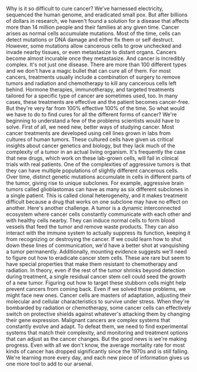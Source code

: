 
Why is it so difficult to cure cancer?
We&#39;ve harnessed electricity,
sequenced the human genome,
and eradicated small pox.
But after billions of dollars in research,
we haven&#39;t found a solution for a disease
that affects more than 14 million people
and their families at any given time.
Cancer arises as normal cells
accumulate mutations.
Most of the time, 
cells can detect mutations or DNA damage
and either fix them or self destruct.
However, some mutations allow cancerous
cells to grow unchecked
and invade nearby tissues,
or even metastasize to distant organs.
Cancers become almost incurable
once they metastasize.
And cancer is incredibly complex.
It&#39;s not just one disease.
There are more than 100 different types
and we don&#39;t have a magic bullet
that can cure all of them.
For most cancers,
treatments usually include 
a combination of surgery to remove tumors
and radiation and chemotherapy
to kill any cancerous cells left behind.
Hormone therapies,
immunotherapy,
and targeted treatments tailored
for a specific type of cancer
are sometimes used, too.
In many cases, 
these treatments are effective
and the patient becomes cancer-free.
But they&#39;re very far from 100% effective
100% of the time.
So what would we have to do to find cures
for all the different forms of cancer?
We&#39;re beginning to understand a few
of the problems
scientists would have to solve.
First of all, we need new, better ways
of studying cancer.
Most cancer treatments are developed
using cell lines grown in labs
from cultures of human tumors.
These cultured cells have given us
critical insights
about cancer genetics and biology,
but they lack much of the complexity
of a tumor in an actual living organism.
It&#39;s frequently the case that new drugs,
which work on these lab-grown cells,
will fail in clinical trials 
with real patients.
One of the complexities 
of aggressive tumors
is that they can have multiple populations
of slightly different cancerous cells.
Over time, distinct genetic mutations
accumulate in cells
in different parts of the tumor,
giving rise to unique subclones.
For example, aggressive brain tumors
called glioblastomas
can have as many as six different 
subclones in a single patient.
This is called clonal heterogeneity,
and it makes treatment difficult because
a drug that works on one subclone
may have no effect on another.
Here&#39;s another challenge.
A tumor is a dynamic 
interconnected ecosystem
where cancer cells constantly 
communicate with each other
and with healthy cells nearby.
They can induce normal cells to form
blood vessels that feed the tumor
and remove waste products.
They can also interact 
with the immune system
to actually suppress its function,
keeping it from recognizing 
or destroying the cancer.
If we could learn how to shut down
these lines of communication,
we&#39;d have a better shot at vanquishing 
a tumor permanently.
Additionally, mounting evidence suggests
we&#39;ll need to figure out how to eradicate
cancer stem cells.
These are rare but seem 
to have special properties
that make them resistant 
to chemotherapy and radiation.
In theory, even if the rest of the tumor
shrinks beyond detection during treatment,
a single residual cancer stem cell
could seed the growth of a new tumor.
Figuring out how to target
these stubborn cells
might help prevent cancers 
from coming back.
Even if we solved those problems,
we might face new ones.
Cancer cells are masters of adaptation,
adjusting their molecular and cellular
characteristics to survive under stress.
When they&#39;re bombarded by radiation
or chemotherapy,
some cancer cells can effectively
switch on protective shields
against whatever&#39;s attacking them
by changing their gene expression.
Malignant cancers are complex systems
that constantly evolve and adapt.
To defeat them, we need to find
experimental systems
that match their complexity,
and monitoring and treatment options
that can adjust as the cancer changes.
But the good news is 
we&#39;re making progress.
Even with all we don&#39;t know,
the average mortality rate 
for most kinds of cancer
has dropped significantly since the 1970s
and is still falling.
We&#39;re learning more every day,
and each new piece of information gives
us one more tool to add to our arsenal.
